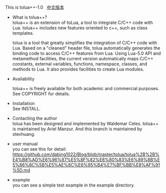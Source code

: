 This is tolua++-1.0 &nbsp;&nbsp;[中文版本](README_CN.md)

- What is tolua++?   
  tolua++ is an extension of toLua, a tool to integrate C/C++ code with
  Lua. tolua++ includes new features oriented to c++, such as class
  templates.

  tolua is a tool that greatly simplifies the integration of C/C++ code 
  with Lua. Based on a "cleaned" header file, tolua automatically generates 
  the binding code to access C/C++ features from Lua. Using Lua-5.0 API and
  metamethod facilities, the current version automatically maps C/C++ 
  constants, external variables, functions, namespace, classes, and methods 
  to Lua. It also provides facilities to create Lua modules.

- Availability

  tolua++ is freely available for both academic and commercial purposes.
  See COPYRIGHT for details.

- Installation  
  See INSTALL.

- Contacting the author  
  tolua has been designed and implemented by Waldemar Celes.
  tolua++ is maintained by Ariel Manzur.
  And this branch is maintained by stevhuang.

- user manual  
  you can see this for detail:   
  https://github.com/dabing1022/Blog/blob/master/tolua/tolua%2B%2B%E4%B8%AD%E6%96%87%E5%8F%82%E8%80%83%E6%89%8B%E5%86%8C%5B%E5%AE%8C%E6%95%B4%E7%BF%BB%E8%AF%91%5D.md

- example  
  you can see a simple test example in the example directory.